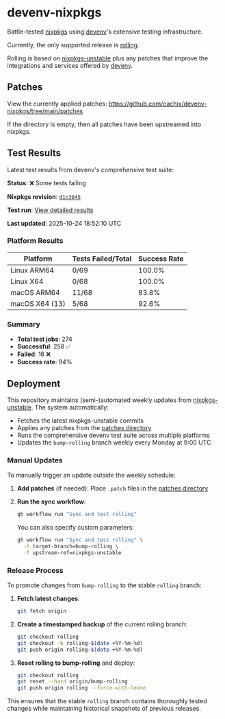 # devenv-nixpkgs

Battle-tested [nixpkgs](https://github.com/NixOS/nixpkgs) using [devenv](https://devenv.sh/)'s extensive testing infrastructure.

Currently, the only supported release is [rolling](https://github.com/cachix/devenv-nixpkgs/tree/rolling).

Rolling is based on [nixpkgs-unstable](https://github.com/NixOS/nixpkgs/tree/nixpkgs-unstable)
plus any patches that improve the integrations and services offered by [devenv](https://github.com/cachix/devenv).

## Patches

View the currently applied patches: <https://github.com/cachix/devenv-nixpkgs/tree/main/patches>

If the directory is empty, then all patches have been upstreamed into nixpkgs.

## Test Results

Latest test results from devenv's comprehensive test suite:

<!-- TEST_RESULTS_START -->
**Status**: ❌ Some tests failing

**Nixpkgs revision**: [`d1c3045`](https://github.com/NixOS/nixpkgs/commit/d1c30452ebecfc55185ae6d1c983c09da0c274ff)

**Test run**: [View detailed results](https://github.com/cachix/devenv-nixpkgs/actions/runs/18781309727)

**Last updated**: 2025-10-24 18:52:10 UTC

### Platform Results

| Platform | Tests Failed/Total | Success Rate |
|----------|-------------------|--------------|
| Linux ARM64 | 0/69 | 100.0% |
| Linux X64 | 0/68 | 100.0% |
| macOS ARM64 | 11/68 | 83.8% |
| macOS X64 (13) | 5/68 | 92.6% |

### Summary

- **Total test jobs**: 274
- **Successful**: 258 ✅
- **Failed**: 16 ❌
- **Success rate**: 94%

<!-- TEST_RESULTS_END -->

## Deployment

This repository maintains (semi-)automated weekly updates from [nixpkgs-unstable](https://github.com/NixOS/nixpkgs/tree/nixpkgs-unstable).
The system automatically:

- Fetches the latest nixpkgs-unstable commits
- Applies any patches from the [patches directory](./patches)
- Runs the comprehensive devenv test suite across multiple platforms
- Updates the `bump-rolling` branch weekly every Monday at 9:00 UTC

### Manual Updates

To manually trigger an update outside the weekly schedule:

1. **Add patches** (if needed): Place `.patch` files in the [patches directory](./patches)

2. **Run the sync workflow**:

   ```bash
   gh workflow run "Sync and test rolling"
   ```

   You can also specify custom parameters:

   ```bash
   gh workflow run "Sync and test rolling" \
     -f target-branch=bump-rolling \
     -f upstream-ref=nixpkgs-unstable
   ```

### Release Process

To promote changes from `bump-rolling` to the stable `rolling` branch:

1. **Fetch latest changes**:

   ```bash
   git fetch origin
   ```

2. **Create a timestamped backup** of the current rolling branch:

   ```bash
   git checkout rolling
   git checkout -b rolling-$(date +%Y-%m-%d)
   git push origin rolling-$(date +%Y-%m-%d)
   ```

3. **Reset rolling to bump-rolling** and deploy:

   ```bash
   git checkout rolling
   git reset --hard origin/bump-rolling
   git push origin rolling --force-with-lease
   ```

This ensures that the stable `rolling` branch contains thoroughly tested changes while maintaining historical snapshots of previous releases.
